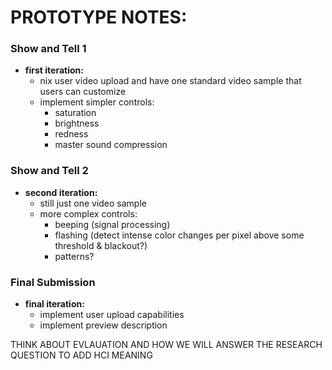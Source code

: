 # PROTOTYPE NOTES:

### Show and Tell 1
- **first iteration:**
	- nix user video upload and have one standard video sample that users can customize
	- implement simpler controls:
		- saturation 
        - brightness
		- redness 
		- master sound compression

### Show and Tell 2
- **second iteration:**
	- still just one video sample
	- more complex controls:
		- beeping (signal processing)
		- flashing (detect intense color changes per pixel above some threshold & blackout?)
		- patterns?

### Final Submission
- **final iteration:**
	- implement user upload capabilities
	- implement preview description





THINK ABOUT EVLAUATION AND HOW WE WILL ANSWER THE RESEARCH QUESTION
TO ADD HCI MEANING

